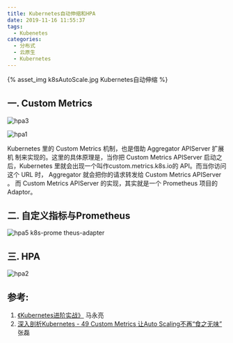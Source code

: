 ```yaml
---
title: Kubernetes自动伸缩和HPA
date: 2019-11-16 11:55:37
tags:
  - Kubenetes
categories:
  - 分布式 
  - 云原生
  - Kubernetes  
---
```


<p></p>
<!-- more -->


{% asset_img   k8sAutoScale.jpg  Kubernetes自动伸缩  %}

## 一. Custom Metrics 
![hpa3](https://user-images.githubusercontent.com/5608425/68987952-a3730080-086a-11ea-9a69-6b2c41de98ed.JPG)


![hpa1](https://user-images.githubusercontent.com/5608425/68987950-a3730080-086a-11ea-83b8-1b6e06e3c659.jpg)

Kubernetes 里的 Custom Metrics 机制，也是借助 Aggregator APIServer 扩展机
制来实现的。这里的具体原理是，当你把 Custom Metrics APIServer 启动之后，Kubernetes
里就会出现一个叫作custom.metrics.k8s.io的 API。而当你访问这个 URL 时，
Aggregator 就会把你的请求转发给 Custom Metrics APIServer 。
而 Custom Metrics APIServer 的实现，其实就是一个 Prometheus 项目的 Adaptor。

## 二.  自定义指标与Prometheus
![hpa5](https://user-images.githubusercontent.com/5608425/68987954-a40b9700-086a-11ea-985a-10d423d2cd15.JPG)
k8s-prome theus-adapter

## 三. HPA

![hpa2](https://user-images.githubusercontent.com/5608425/68987951-a3730080-086a-11ea-82d6-78ba5efcdfa5.jpg)

## 参考:
1. [《Kubernetes进阶实战》]() 马永亮
2. [深入剖析Kubernetes - 49  Custom Metrics 让Auto Scaling不再“食之无味”]() 张磊


 


